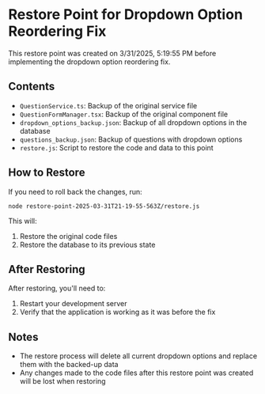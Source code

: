 # Restore Point for Dropdown Option Reordering Fix

This restore point was created on 3/31/2025, 5:19:55 PM before implementing the dropdown option reordering fix.

## Contents

- `QuestionService.ts`: Backup of the original service file
- `QuestionFormManager.tsx`: Backup of the original component file
- `dropdown_options_backup.json`: Backup of all dropdown options in the database
- `questions_backup.json`: Backup of questions with dropdown options
- `restore.js`: Script to restore the code and data to this point

## How to Restore

If you need to roll back the changes, run:

```
node restore-point-2025-03-31T21-19-55-563Z/restore.js
```

This will:
1. Restore the original code files
2. Restore the database to its previous state

## After Restoring

After restoring, you'll need to:
1. Restart your development server
2. Verify that the application is working as it was before the fix

## Notes

- The restore process will delete all current dropdown options and replace them with the backed-up data
- Any changes made to the code files after this restore point was created will be lost when restoring
